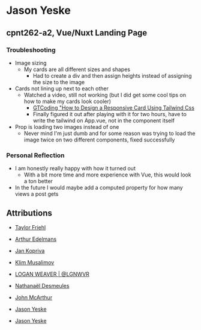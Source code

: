 # Jason Yeske
## cpnt262-a2, Vue/Nuxt Landing Page


### Troubleshooting
- Image sizing
    - My cards are all different sizes and shapes
        - Had to create a div and then assign heights instead of assigning the size to the image
- Cards not lining up next to each other
    - Watched a video, still not working (but I did get some cool tips on how to make my cards look cooler)
        - [GTCoding "How to Design a Responsive Card Using Tailwind Css](https://www.youtube.com/watch?v=bicdLKn53J0)
        - Finally figured it out after playing with it for two hours, have to write the tailwind on App.vue, not in the component itself
- Prop is loading two images instead of one
    - Never mind I'm just dumb and for some reason was trying to load the image twice on two different components, fixed successfully



### Personal Reflection
- I am honestly really happy with how it turned out
    - With a bit more time and more experience with Vue, this would look a ton better
- In the future I would maybe add a computed property for how many views a post gets





## Attributions

- [Taylor Friehl](https://unsplash.com/photos/byhpFPXLdy4)
- [Arthur Edelmans](https://unsplash.com/photos/tYivPd425DU )
- [Jan Kopriva](https://unsplash.com/photos/UO0LQiM39T0) 
- [Klim Musalimov](https://unsplash.com/photos/zNnJP-0M3ZY)

- [LOGAN WEAVER | @LGNWVR](https://unsplash.com/photos/gaiT9c6AuiI)
- [Nathanaël Desmeules](https://unsplash.com/photos/8P_xfFq-xMk)
- [John McArthur](https://unsplash.com/photos/nX-hT9lR5QA)
- [Jason Yeske](https://codepen.io/jasonyeske/pen/yLPyKxb)
- [Jason Yeske](https://codepen.io/jasonyeske/pen/OJOLZPg)